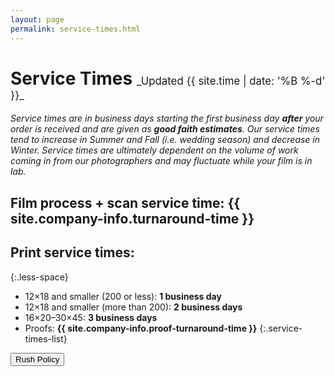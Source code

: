 ```yaml
---
layout: page
permalink: service-times.html
---
```

<style>
article strong {
    color: #424242;
}
h1 span {
    font-size: .6em;
    font-weight: 400;
    margin-top: 16px;
}
</style>

<h1>Service Times <span class="right" markdown="1">_Updated {{ site.time | date: '%B %-d' }}_</span></h1>
<div class="clearfix"></div>

_Service times are in business days starting the first business day **after** your order is received and are given as **good faith estimates**. Our service times tend to increase in Summer and Fall (i.e. wedding season) and decrease in Winter. Service times are ultimately dependent on the volume of work coming in from our photographers and may fluctuate while your film is in lab._
## Film process + scan service time: **{{ site.company-info.turnaround-time }}**

## Print service times:
{:.less-space}
- 12×18 and smaller (200 or less): **1 business day**
- 12×18 and smaller (more than 200): **2 business days**
- 16×20–30×45: **3 business days**
- Proofs: **{{ site.company-info.proof-turnaround-time }}**
{:.service-times-list}

<div class="extra-space" />
<button name="button" onclick="window.location.href = '{{ site.baseurl}}/rush-policy';">Rush Policy</button>
